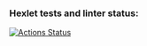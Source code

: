 ### Hexlet tests and linter status:
[![Actions Status](https://github.com/SergeyZubkov/frontend-project-lvl1/workflows/hexlet-check/badge.svg)](https://github.com/SergeyZubkov/frontend-project-lvl1/actions)